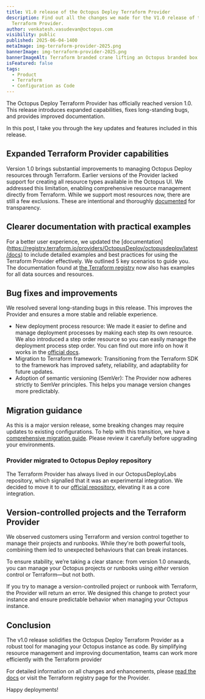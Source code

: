 ```yaml
---
title: V1.0 release of the Octopus Deploy Terraform Provider
description: Find out all the changes we made for the V1.0 release of the
  Terraform Provider.
author: venkatesh.vasudevan@octopus.com
visibility: public
published: 2025-06-04-1400
metaImage: img-terraform-provider-2025.png
bannerImage: img-terraform-provider-2025.png
bannerImageAlt: Terraform branded crane lifting an Octopus branded box.
isFeatured: false
tags:
  - Product
  - Terraform
  - Configuration as Code
---
```


The Octopus Deploy Terraform Provider has officially reached version 1.0. This release introduces expanded capabilities, fixes long-standing bugs, and provides improved documentation. 

In this post, I take you through the key updates and features included in this release.

## Expanded Terraform Provider capabilities

Version 1.0 brings substantial improvements to managing Octopus Deploy resources through Terraform. Earlier versions of the Provider lacked support for creating all resource types available in the Octopus UI. We addressed this limitation, enabling comprehensive resource management directly from Terraform. While we support most resources now, there are still a few exclusions. These are intentional and thoroughly [documented](https://registry.terraform.io/providers/OctopusDeploy/octopusdeploy/latest/docs) for transparency.

## Clearer documentation with practical examples

For a better user experience, we updated the [documentation] (https://registry.terraform.io/providers/OctopusDeploy/octopusdeploy/latest/docs) to include detailed examples and best practices for using the Terraform Provider effectively. We outlined 5 key scenarios to guide you. The documentation found at [the Terraform registry](https://registry.terraform.io/providers/OctopusDeploy/octopusdeploy/latest/docs) now also has examples for all data sources and resources.


## Bug fixes and improvements

We resolved several long-standing bugs in this release. This improves the Provider and ensures a more stable and reliable experience.

- New deployment process resource: We made it easier to define and manage deployment processes by making each step its own resource. We also introduced a step order resource so you can easily manage the deployment process step order. You can find out more info on how it works in the [official docs](https://registry.terraform.io/providers/OctopusDeploy/octopusdeploy/latest/docs).
- Migration to Terraform framework: Transitioning from the Terraform SDK to the framework has improved safety, reliability, and adaptability for future updates.
- Adoption of semantic versioning (SemVer): The Provider now adheres strictly to SemVer principles. This helps you manage version changes more predictably.

## Migration guidance

As this is a major version release, some breaking changes may require updates to existing configurations. To help with this transition, we have a [comprehensive migration guide](https://registry.terraform.io/providers/OctopusDeploy/octopusdeploy/latest/docs). Please review it carefully before upgrading your environments.


### Provider migrated to Octopus Deploy repository 

The Terraform Provider has always lived in our OctopusDeployLabs repository, which signalled that it was an experimental integration. We decided to move it to our [official repository](https://github.com/octopusdeploy), elevating it as a core integration.


## Version-controlled projects and the Terraform Provider

We observed customers using Terraform and version control together to manage their projects and runbooks. While they're both powerful tools, combining them led to unexpected behaviours that can break instances.

To ensure stability, we’re taking a clear stance: from version 1.0 onwards, you can manage your Octopus projects or runbooks using *either* version control or Terraform—but not both.

If you try to manage a version-controlled project or runbook with Terraform, the Provider will return an error. We designed this change to protect your instance and ensure predictable behavior when managing your Octopus instance.

## Conclusion

The v1.0 release solidifies the Octopus Deploy Terraform Provider as a robust tool for managing your Octopus instance as code. By simplifying resource management and improving documentation, teams can work more efficiently with the Terraform provider

For detailed information on all changes and enhancements, please [read the docs](https://registry.terraform.io/providers/OctopusDeploy/octopusdeploy/latest/docs) or visit the Terraform registry page for the Provider.

Happy deployments!
